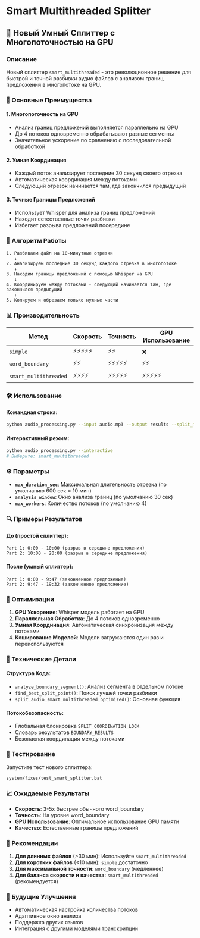 # Smart Multithreaded Splitter

## 🚀 Новый Умный Сплиттер с Многопоточностью на GPU

### Описание
Новый сплиттер `smart_multithreaded` - это революционное решение для быстрой и точной разбивки аудио файлов с анализом границ предложений в многопотоке на GPU.

### 🎯 Основные Преимущества

#### 1. **Многопоточность на GPU**
- Анализ границ предложений выполняется параллельно на GPU
- До 4 потоков одновременно обрабатывают разные сегменты
- Значительное ускорение по сравнению с последовательной обработкой

#### 2. **Умная Координация**
- Каждый поток анализирует последние 30 секунд своего отрезка
- Автоматическая координация между потоками
- Следующий отрезок начинается там, где закончился предыдущий

#### 3. **Точные Границы Предложений**
- Использует Whisper для анализа границ предложений
- Находит естественные точки разбивки
- Избегает разрыва предложений посередине

### 🔧 Алгоритм Работы

```
1. Разбиваем файл на 10-минутные отрезки
   ↓
2. Анализируем последние 30 секунд каждого отрезка в многопотоке
   ↓
3. Находим границы предложений с помощью Whisper на GPU
   ↓
4. Координируем между потоками - следующий начинается там, где закончился предыдущий
   ↓
5. Копируем и обрезаем только нужные части
```

### 📊 Производительность

| Метод | Скорость | Точность | GPU Использование |
|-------|----------|----------|-------------------|
| `simple` | ⚡⚡⚡⚡⚡ | ⚡⚡ | ❌ |
| `word_boundary` | ⚡⚡ | ⚡⚡⚡⚡⚡ | ⚡⚡ |
| `smart_multithreaded` | ⚡⚡⚡⚡ | ⚡⚡⚡⚡⚡ | ⚡⚡⚡⚡⚡ |

### 🛠️ Использование

#### Командная строка:
```bash
python audio_processing.py --input audio.mp3 --output results --split_method smart_multithreaded
```

#### Интерактивный режим:
```bash
python audio_processing.py --interactive
# Выберите: smart_multithreaded
```

### ⚙️ Параметры

- **`max_duration_sec`**: Максимальная длительность отрезка (по умолчанию 600 сек = 10 мин)
- **`analysis_window`**: Окно анализа границ (по умолчанию 30 сек)
- **`max_workers`**: Количество потоков (по умолчанию 4)

### 🔍 Примеры Результатов

#### До (простой сплиттер):
```
Part 1: 0:00 - 10:00 (разрыв в середине предложения)
Part 2: 10:00 - 20:00 (разрыв в середине предложения)
```

#### После (умный сплиттер):
```
Part 1: 0:00 - 9:47 (законченное предложение)
Part 2: 9:47 - 19:32 (законченное предложение)
```

### 🚀 Оптимизации

1. **GPU Ускорение**: Whisper модель работает на GPU
2. **Параллельная Обработка**: До 4 потоков одновременно
3. **Умная Координация**: Автоматическая синхронизация между потоками
4. **Кэширование Моделей**: Модели загружаются один раз и переиспользуются

### 🔧 Технические Детали

#### Структура Кода:
- `analyze_boundary_segment()`: Анализ сегмента в отдельном потоке
- `find_best_split_point()`: Поиск лучшей точки разбивки
- `split_audio_smart_multithreaded_optimized()`: Основная функция

#### Потокобезопасность:
- Глобальная блокировка `SPLIT_COORDINATION_LOCK`
- Словарь результатов `BOUNDARY_RESULTS`
- Безопасная координация между потоками

### 🧪 Тестирование

Запустите тест нового сплиттера:
```bash
system/fixes/test_smart_splitter.bat
```

### 📈 Ожидаемые Результаты

- **Скорость**: 3-5x быстрее обычного word_boundary
- **Точность**: На уровне word_boundary
- **GPU Использование**: Оптимальное использование GPU памяти
- **Качество**: Естественные границы предложений

### 🎯 Рекомендации

1. **Для длинных файлов** (>30 мин): Используйте `smart_multithreaded`
2. **Для коротких файлов** (<10 мин): `simple` достаточно
3. **Для максимальной точности**: `word_boundary` (медленнее)
4. **Для баланса скорости и качества**: `smart_multithreaded` (рекомендуется)

### 🔮 Будущие Улучшения

- Автоматическая настройка количества потоков
- Адаптивное окно анализа
- Поддержка других языков
- Интеграция с другими моделями транскрипции 